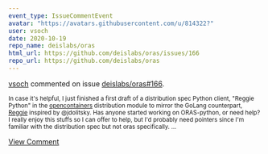 ```yaml
---
event_type: IssueCommentEvent
avatar: "https://avatars.githubusercontent.com/u/814322?"
user: vsoch
date: 2020-10-19
repo_name: deislabs/oras
html_url: https://github.com/deislabs/oras/issues/166
repo_url: https://github.com/deislabs/oras
---
```


<a href='https://github.com/vsoch' target='_blank'>vsoch</a> commented on issue <a href='https://github.com/deislabs/oras/issues/166' target='_blank'>deislabs/oras#166</a>.

<small>In case it's helpful, I just finished a first draft of a distribution spec Python client, "Reggie Python" in the [opencontainers](https://vsoch.github.io/oci-python/docs/getting-started#distribution-specification) distribution module to mirror the GoLang counterpart, [Reggie](https://github.com/bloodorangeio/reggie) inspired by @jdolitsky. Has anyone started working on ORAS-python, or need help? I really enjoy this stuffs so I can offer to help, but I'd probably need pointers since I'm familiar with the distribution spec but not oras specifically. ...</small>

<a href='https://github.com/deislabs/oras/issues/166' target='_blank'>View Comment</a>